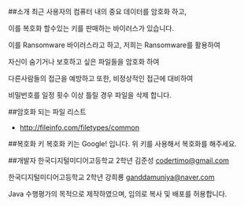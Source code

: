 ##소개
 최근 사용자의 컴퓨터 내의 중요 데이터를 암호화 하고,

이를 복호화 할수있는 키를 판매하는 바이러스가 있습니다.

이를 Ransomware 바이러스라고 하고, 저희는 Ransomware를 활용하여

자신이 숨기거나 보호하고 싶은 파일들을 암호화 하여

다른사람들의 접근을 예방하고 또한, 비정상적인 접근에 대비하여

비밀번호를 일정 횟수 이상 틀릴 경우 파일을 삭제 합니다.

##암호화 되는 파일 리스트
- http://fileinfo.com/filetypes/common

##복호화 키
복호화 키는   Google! 입니다. 위 키를 사용해서 복호화를 해주세요.

##개발자
한국디지털미디어고등학교 2학년 김준성 codertimo@gmail.com

한국디지털미디어고등학교 2학년 강희룡 ganddamuniya@naver.com

Java 수행평가의 목적으로 제작하였으며, 임의로 복사 및 배포를 허용합니다.

